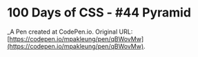 # 100 Days of CSS - #44 Pyramid
 _A Pen created at CodePen.io. Original URL: [https://codepen.io/mpakleung/pen/qBWovMw](https://codepen.io/mpakleung/pen/qBWovMw).

 